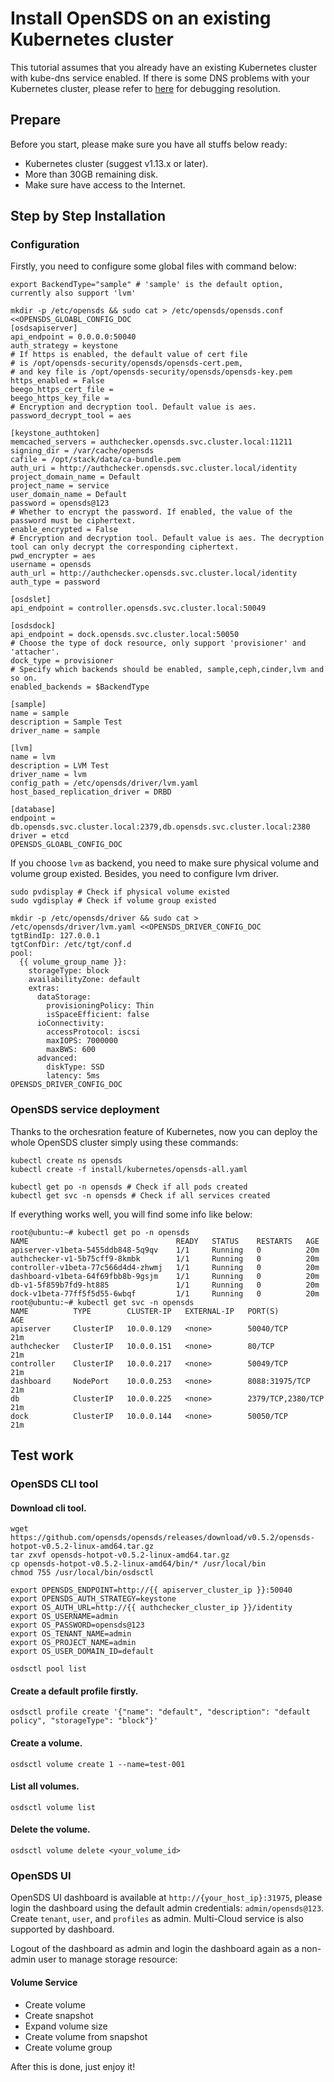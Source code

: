 # Install OpenSDS on an existing Kubernetes cluster

This tutorial assumes that you already have an existing Kubernetes cluster with
kube-dns service enabled. If there is some DNS problems with your Kubernetes
cluster, please refer to [here](https://kubernetes.io/docs/tasks/administer-cluster/dns-debugging-resolution/)
for debugging resolution.

## Prepare
Before you start, please make sure you have all stuffs below ready:
- Kubernetes cluster (suggest v1.13.x or later).
- More than 30GB remaining disk.
- Make sure have access to the Internet.

## Step by Step Installation
### Configuration
Firstly, you need to configure some global files with command below:
```shell
export BackendType="sample" # 'sample' is the default option, currently also support 'lvm'

mkdir -p /etc/opensds && sudo cat > /etc/opensds/opensds.conf <<OPENSDS_GLOABL_CONFIG_DOC
[osdsapiserver]
api_endpoint = 0.0.0.0:50040
auth_strategy = keystone
# If https is enabled, the default value of cert file
# is /opt/opensds-security/opensds/opensds-cert.pem,
# and key file is /opt/opensds-security/opensds/opensds-key.pem
https_enabled = False
beego_https_cert_file =
beego_https_key_file =
# Encryption and decryption tool. Default value is aes.
password_decrypt_tool = aes

[keystone_authtoken]
memcached_servers = authchecker.opensds.svc.cluster.local:11211
signing_dir = /var/cache/opensds
cafile = /opt/stack/data/ca-bundle.pem
auth_uri = http://authchecker.opensds.svc.cluster.local/identity
project_domain_name = Default
project_name = service
user_domain_name = Default
password = opensds@123
# Whether to encrypt the password. If enabled, the value of the password must be ciphertext.
enable_encrypted = False
# Encryption and decryption tool. Default value is aes. The decryption tool can only decrypt the corresponding ciphertext.
pwd_encrypter = aes
username = opensds
auth_url = http://authchecker.opensds.svc.cluster.local/identity
auth_type = password

[osdslet]
api_endpoint = controller.opensds.svc.cluster.local:50049

[osdsdock]
api_endpoint = dock.opensds.svc.cluster.local:50050
# Choose the type of dock resource, only support 'provisioner' and 'attacher'.
dock_type = provisioner
# Specify which backends should be enabled, sample,ceph,cinder,lvm and so on.
enabled_backends = $BackendType

[sample]
name = sample
description = Sample Test
driver_name = sample

[lvm]
name = lvm
description = LVM Test
driver_name = lvm
config_path = /etc/opensds/driver/lvm.yaml
host_based_replication_driver = DRBD

[database]
endpoint = db.opensds.svc.cluster.local:2379,db.opensds.svc.cluster.local:2380
driver = etcd
OPENSDS_GLOABL_CONFIG_DOC
```

If you choose `lvm` as backend, you need to make sure physical volume and volume group existed. Besides, you need to configure lvm driver.
```
sudo pvdisplay # Check if physical volume existed
sudo vgdisplay # Check if volume group existed

mkdir -p /etc/opensds/driver && sudo cat > /etc/opensds/driver/lvm.yaml <<OPENSDS_DRIVER_CONFIG_DOC
tgtBindIp: 127.0.0.1
tgtConfDir: /etc/tgt/conf.d
pool:
  {{ volume_group_name }}:
    storageType: block
    availabilityZone: default
    extras:
      dataStorage:
        provisioningPolicy: Thin
        isSpaceEfficient: false
      ioConnectivity:
        accessProtocol: iscsi
        maxIOPS: 7000000
        maxBWS: 600
      advanced:
        diskType: SSD
        latency: 5ms
OPENSDS_DRIVER_CONFIG_DOC
```

### OpenSDS service deployment
Thanks to the orchesration feature of Kubernetes, now you can deploy the whole
OpenSDS cluster simply using these commands:
```shell
kubectl create ns opensds
kubectl create -f install/kubernetes/opensds-all.yaml

kubectl get po -n opensds # Check if all pods created
kubectl get svc -n opensds # Check if all services created
```

If everything works well, you will find some info like below:
```shell
root@ubuntu:~# kubectl get po -n opensds
NAME                                 READY   STATUS    RESTARTS   AGE
apiserver-v1beta-5455ddb848-5q9qv    1/1     Running   0          20m
authchecker-v1-5b75cff9-8kmbk        1/1     Running   0          20m
controller-v1beta-77c566d4d4-zhwmj   1/1     Running   0          20m
dashboard-v1beta-64f69fbb8b-9gsjm    1/1     Running   0          20m
db-v1-5f859b7fd9-ht885               1/1     Running   0          20m
dock-v1beta-77ff5f5d55-6wbqf         1/1     Running   0          20m
root@ubuntu:~# kubectl get svc -n opensds
NAME          TYPE        CLUSTER-IP   EXTERNAL-IP   PORT(S)             AGE
apiserver     ClusterIP   10.0.0.129   <none>        50040/TCP           21m
authchecker   ClusterIP   10.0.0.151   <none>        80/TCP              21m
controller    ClusterIP   10.0.0.217   <none>        50049/TCP           21m
dashboard     NodePort    10.0.0.253   <none>        8088:31975/TCP      21m
db            ClusterIP   10.0.0.225   <none>        2379/TCP,2380/TCP   21m
dock          ClusterIP   10.0.0.144   <none>        50050/TCP           21m
```

## Test work

### OpenSDS CLI tool
#### Download cli tool.
```
wget https://github.com/opensds/opensds/releases/download/v0.5.2/opensds-hotpot-v0.5.2-linux-amd64.tar.gz 
tar zxvf opensds-hotpot-v0.5.2-linux-amd64.tar.gz
cp opensds-hotpot-v0.5.2-linux-amd64/bin/* /usr/local/bin
chmod 755 /usr/local/bin/osdsctl

export OPENSDS_ENDPOINT=http://{{ apiserver_cluster_ip }}:50040
export OPENSDS_AUTH_STRATEGY=keystone
export OS_AUTH_URL=http://{{ authchecker_cluster_ip }}/identity
export OS_USERNAME=admin
export OS_PASSWORD=opensds@123
export OS_TENANT_NAME=admin
export OS_PROJECT_NAME=admin
export OS_USER_DOMAIN_ID=default

osdsctl pool list
```

#### Create a default profile firstly.
```
osdsctl profile create '{"name": "default", "description": "default policy", "storageType": "block"}'
```

#### Create a volume.
```
osdsctl volume create 1 --name=test-001
```

#### List all volumes.
```
osdsctl volume list
```

#### Delete the volume.
```
osdsctl volume delete <your_volume_id>
```

### OpenSDS UI
OpenSDS UI dashboard is available at `http://{your_host_ip}:31975`, please login the dashboard using the default admin credentials: `admin/opensds@123`. Create `tenant`, `user`, and `profiles` as admin. Multi-Cloud service is also supported by dashboard.

Logout of the dashboard as admin and login the dashboard again as a non-admin user to manage storage resource:

#### Volume Service
* Create volume
* Create snapshot
* Expand volume size
* Create volume from snapshot
* Create volume group

After this is done, just enjoy it!
